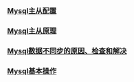### <a href="https://github.com/Topaz1618/Topaz_work/blob/master/MySQL/MySQL%E4%B8%BB%E4%BB%8E%E9%85%8D%E7%BD%AE.md"> Mysql主从配置</a>
### <a href="https://github.com/Topaz1618/Topaz_work/blob/master/MySQL/Mysql%E4%B8%BB%E4%BB%8E%E5%8E%9F%E7%90%86.md"> Mysql主从原理</a>
### <a href="https://github.com/Topaz1618/Topaz_work/blob/master/MySQL/Mysql%E4%B8%BB%E4%BB%8E%E6%95%B0%E6%8D%AE%E4%B8%8D%E5%90%8C%E6%AD%A5.md"> Mysql数据不同步的原因、检查和解决</a>
### <a href="https://github.com/Topaz1618/Topaz_work/blob/master/MySQL/%E5%B8%B8%E7%94%A8%E5%91%BD%E4%BB%A4%E5%B0%8F%E7%BB%93.md"> Mysql基本操作</a>
